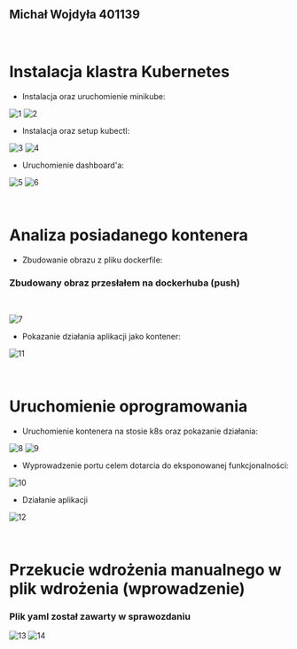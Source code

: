 ## Michał Wojdyła 401139

<br/>

# Instalacja klastra Kubernetes

- Instalacja oraz uruchomienie minikube:

![1](./images/1.png)
![2](./images/2.png)

- Instalacja oraz setup kubectl:

![3](./images/3.png)
![4](./images/4.png)

- Uruchomienie dashboard'a:

![5](./images/5.png)
![6](./images/6.png)

<br/>

# Analiza posiadanego kontenera

- Zbudowanie obrazu z pliku dockerfile:

### Zbudowany obraz przesłałem na dockerhuba (push)

<br/>

![7](./images/7.png)

- Pokazanie działania aplikacji jako kontener:

![11](./images/11.png)

<br/>

# Uruchomienie oprogramowania

- Uruchomienie kontenera na stosie k8s oraz pokazanie działania:

![8](./images/8.png)
![9](./images/9.png)

- Wyprowadzenie portu celem dotarcia do eksponowanej funkcjonalności:

![10](./images/10.png)

- Działanie aplikacji

![12](./images/12.png)

<br/>

# Przekucie wdrożenia manualnego w plik wdrożenia (wprowadzenie)

### Plik yaml został zawarty w sprawozdaniu

![13](./images/13.png)
![14](./images/14.png)
